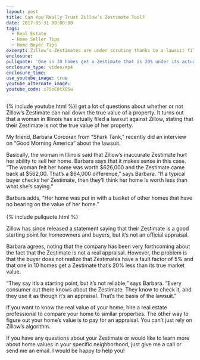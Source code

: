 ```yaml
---
layout: post
title: Can You Really Trust Zillow’s Zestimate Tool?
date: 2017-05-31 00:00:00
tags:
  - Real Estate
  - Home Seller Tips
  - Home Buyer Tips
excerpt: Zillow’s Zestimates are under scrutiny thanks to a lawsuit filed by one Illinois homeowner. Can you really trust them to figure out your home value?
enclosure:
pullquote: 'One in 10 homes get a Zestimate that is 20% under its actual market value.'
enclosure_type: video/mp4
enclosure_time:
use_youtube_image: true
youtube_alternate_image:
youtube_code: x7SoC0tXOSw
---
```



{% include youtube.html %}I get a lot of questions about whether or not Zillow’s Zestimate can nail down the true value of a property. It turns out that a woman in Illinois has actually filed a lawsuit against Zillow, stating that their Zestimate is not the true value of her property.

My friend, Barbara Corcoran from “Shark Tank,” recently did an interview on “Good Morning America” about the lawsuit.

Basically, the woman in Illinois said that Zillow’s inaccurate Zestimate hurt her ability to sell her home. Barbara says that it makes sense in this case. “The woman felt her home was worth $626,000 and the Zestimate came back at $562,00. That’s a $64,000 difference,” says Barbara. “If a typical buyer checks her Zestimate, then they’ll think her home is worth less than what she’s saying.”

Barbara adds, “Her home was put in with a basket of other homes that have no bearing on the value of her home.”
<br>
<br>{% include pullquote.html %}

Zillow has since released a statement saying that their Zestimate is a good starting point for homeowners and buyers, but it’s not an official appraisal.

Barbara agrees, noting that the company has been very forthcoming about the fact that the Zestimate is not a real appraisal. However, the problem is that the buyer does not realize that Zestimates have a fault factor of 5% and that one in 10 homes get a Zestimate that’s 20% less than its true market value.

“They say it’s a starting point, but it’s not reliable,” says Barbara. “Every consumer out there knows about the Zestimate. They know to check it, and they use it as though it’s an appraisal. That’s the basis of the lawsuit.”

If you want to know the real value of your home, hire a real estate professional to compare your home to similar properties. The other way to figure out your home’s value is to pay for an appraisal. You can’t just rely on Zillow’s algorithm.

If you have any questions about your Zestimate or would like to learn more about home values in your specific neighborhood, just give me a call or send me an email. I would be happy to help you!